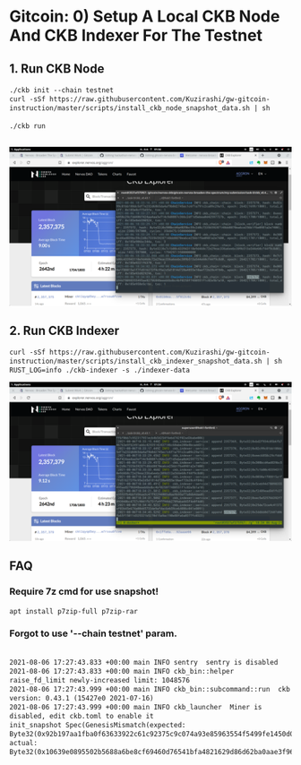 

# Gitcoin: 0) Setup A Local CKB Node And CKB Indexer For The Testnet


## 1. Run CKB Node

```
./ckb init --chain testnet
curl -sSf https://raw.githubusercontent.com/Kuzirashi/gw-gitcoin-instruction/master/scripts/install_ckb_node_snapshot_data.sh | sh

./ckb run


```

![CKB-NODE](https://raw.githubusercontent.com/ubinix-warun/gitcoin-nervos-broaden-the-spectrum/master/my-submission/task-0/Workspace%202_209.png)


## 2. Run CKB Indexer

```
curl -sSf https://raw.githubusercontent.com/Kuzirashi/gw-gitcoin-instruction/master/scripts/install_ckb_indexer_snapshot_data.sh | sh
RUST_LOG=info ./ckb-indexer -s ./indexer-data

```

![CKB-IDX](https://raw.githubusercontent.com/ubinix-warun/gitcoin-nervos-broaden-the-spectrum/master/my-submission/task-0/Workspace%202_210.png)


## FAQ

### Require 7z cmd for use snapshot!

```
apt install p7zip-full p7zip-rar

```

### Forgot to use '--chain testnet' param.

```

2021-08-06 17:27:43.833 +00:00 main INFO sentry  sentry is disabled
2021-08-06 17:27:43.833 +00:00 main INFO ckb_bin::helper  raise_fd_limit newly-increased limit: 1048576
2021-08-06 17:27:43.999 +00:00 main INFO ckb_bin::subcommand::run  ckb version: 0.43.1 (15427e0 2021-07-16)
2021-08-06 17:27:43.999 +00:00 main INFO ckb_launcher  Miner is disabled, edit ckb.toml to enable it
init_snapshot Spec(GenesisMismatch(expected: Byte32(0x92b197aa1fba0f63633922c61c92375c9c074a93e85963554f5499fe1450d0e5), actual: Byte32(0x10639e0895502b5688a6be8cf69460d76541bfa4821629d86d62ba0aae3f9606)))


```
